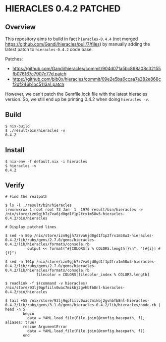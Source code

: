 # HIERACLES 0.4.2 PATCHED

## Overview

This repository aims to build in fact `hieracles-0.4.4` (not merged https://github.com/Gandi/hieracles/pull/7/files) by manually 
adding the latest patch to `hieracles-0.4.2` code base.

Patches: 
- https://github.com/Gandi/hieracles/commit/904d071a5bc898a08c32155fb076167c7907c77d.patch
- https://github.com/bib0x/hieracles/commit/09e2e5ba6ccaa7a382e868cf2df246b1bc5113a1.patch

However, we can't patch the Gemfile.lock file with the latest hieracles version.
So, we still end up be printing 0.4.2 when doing `hieracles -v`.

## Build

```
$ nix-build
$ ./result/bin/hieracles -v
0.4.2
```

## Install

```
$ nix-env -f default.nix -i hieracles
$ hieracles -v
0.4.2
```

## Verify

```
# Find the realpath

$ ls -l ./result/bin/hieracles
lrwxrwxrwx 1 root root 73 Jan  1  1970 result/bin/hieracles -> /nix/store/izn9gjh7z7va6jd0gd1f1p2frx1m58w3-hieracles-0.4.2/bin/hieracles 

# Display patched lines

$ sed -n 80p /nix/store/izn9gjh7z7va6jd0gd1f1p2frx1m58w3-hieracles-0.4.2/lib/ruby/gems/2.7.0/gems/hieracles-0.4.2/lib/hieracles/formats/console.rb
          output << format("#{COLORS[i % COLORS.length]}\n", "[#{i}] #{f}")

$ sed -n 101p /nix/store/izn9gjh7z7va6jd0gd1f1p2frx1m58w3-hieracles-0.4.2/lib/ruby/gems/2.7.0/gems/hieracles-0.4.2/lib/hieracles/formats/console.rb
              filecolor = COLORS[filecolor_index % COLORS.length]
```

```
$ readlink -f $(command -v hieracles)
/nix/store/93lj9qpfiilv0wac7mikbj2gvhbfb8nl-hieracles-0.4.2/bin/hieracles

$ tail +55 /nix/store/93lj9qpfiilv0wac7mikbj2gvhbfb8nl-hieracles-0.4.2/lib/ruby/gems/3.1.0/gems/hieracles-0.4.2/lib/hieracles/node.rb | head -n 5
        begin
          data = YAML.load_file(File.join(@config.basepath, f), aliases: true)
        rescue ArgumentError
          data = YAML.load_file(File.join(@config.basepath, f))
        end
```
